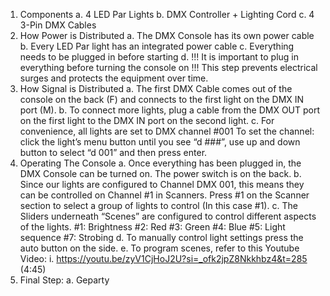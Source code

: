 1. Components
a. 4 LED Par Lights
b. DMX Controller + Lighting Cord
c. 4 3-Pin DMX Cables
2. How Power is Distributed
a. The DMX Console has its own power cable
b. Every LED Par light has an integrated power cable
c. Everything needs to be plugged in before starting
d. !!! It is important to plug in everything before turning the console on !!!
This step prevents electrical surges and protects the equipment over time.
3. How Signal is Distributed
a. The first DMX Cable comes out of the console on the back (F) and connects to
the first light on the DMX IN port (M).
b. To connect more lights, plug a cable from the DMX OUT port on the first light to
the DMX IN port on the second light.
c. For convenience, all lights are set to DMX channel #001
To set the channel: click the light’s menu button until you see “d ###”, use
up and down button to select “d 001” and then press enter.
4. Operating The Console
a. Once everything has been plugged in, the DMX Console can be turned on.
The power switch is on the back.
b. Since our lights are configured to Channel DMX 001, this means they can be
controlled on Channel #1 in Scanners.
Press #1 on the Scanner section to select a group of lights to control (In
this case #1).
c. The Sliders underneath “Scenes” are configured to control different aspects of
the lights.
#1: Brightness
#2: Red
#3: Green
#4: Blue
#5: Light sequence
#7: Strobing
d. To manually control light settings press the auto button on the side.
e. To program scenes, refer to this Youtube Video:
i. https://youtu.be/zyV1CjHoJ2U?si=_ofk2jpZ8Nkkhbz4&t=285 (4:45)
5. Final Step:
a. Geparty